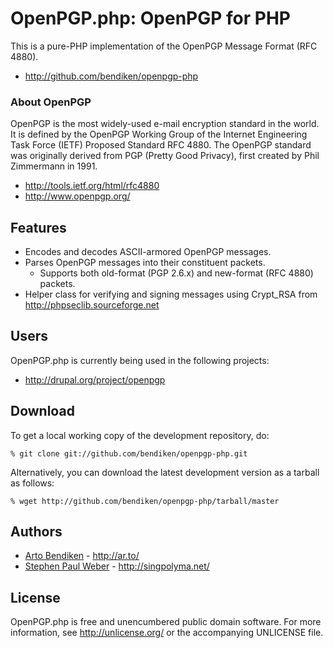 OpenPGP.php: OpenPGP for PHP
============================

This is a pure-PHP implementation of the OpenPGP Message Format (RFC 4880).

* <http://github.com/bendiken/openpgp-php>

### About OpenPGP

OpenPGP is the most widely-used e-mail encryption standard in the world. It
is defined by the OpenPGP Working Group of the Internet Engineering Task
Force (IETF) Proposed Standard RFC 4880. The OpenPGP standard was originally
derived from PGP (Pretty Good Privacy), first created by Phil Zimmermann in
1991.

* <http://tools.ietf.org/html/rfc4880>
* <http://www.openpgp.org/>

Features
--------

* Encodes and decodes ASCII-armored OpenPGP messages.
* Parses OpenPGP messages into their constituent packets.
  * Supports both old-format (PGP 2.6.x) and new-format (RFC 4880) packets.
* Helper class for verifying and signing messages using Crypt_RSA from <http://phpseclib.sourceforge.net>

Users
-----

OpenPGP.php is currently being used in the following projects:

* <http://drupal.org/project/openpgp>

Download
--------

To get a local working copy of the development repository, do:

    % git clone git://github.com/bendiken/openpgp-php.git

Alternatively, you can download the latest development version as a tarball
as follows:

    % wget http://github.com/bendiken/openpgp-php/tarball/master

Authors
-------

* [Arto Bendiken](mailto:arto.bendiken@gmail.com) - <http://ar.to/>
* [Stephen Paul Weber](mailto:singpolyma@singpolyma.net) - <http://singpolyma.net/>

License
-------

OpenPGP.php is free and unencumbered public domain software. For more
information, see <http://unlicense.org/> or the accompanying UNLICENSE file.
